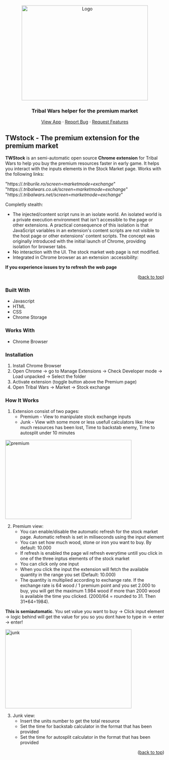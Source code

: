 <a name="readme-top"></a>



<!-- PROJECT LOGO -->
<br />
<div align="center">
  <a href="https://github.com/othneildrew/Best-README-Template">
    <img src="https://github.com/WoofThatByte/TWstock/assets/64849119/026ddf9a-bb46-4c11-b45a-e8fa0a8397a0" alt="Logo" width="400" height="300">
  </a>

  <h3 align="center">Tribal Wars helper for the premium market</h3>

  <p align="center">
    <a href="https://github.com/WoofThatByte/TWstock">View App</a>
    ·
    <a href="https://github.com/WoofThatByte/TWstock/issues">Report Bug</a>
    ·
    <a href="https://github.com/WoofThatByte/TWstock/issues">Request Features</a>
  </p>
</div>


<!-- ABOUT THE PROJECT -->
## TWstock - The premium extension for the premium market


<b>TWStock</b> is an semi-automatic open source <b>Chrome extension</b> for Tribal Wars to help you buy the premium resources faster in early game.  It helps you interact with the inputs elements in the Stock Market page. Works with the following links:

 "https://*.triburile.ro/*screen=market*mode=exchange*"
 <br />
  "https://*.tribalwars.co.uk/*screen=market*mode=exchange*"
  <br />
  "https://*.tribalwars.net/*screen=market*mode=exchange*"
  <br />

Completly stealth:
* The injected/content script runs in an isolate world. An isolated world is a private execution environment that isn't accessible to the page or other extensions. A practical consequence of this isolation is that JavaScript variables in an extension's content scripts are not visible to the host page or other extensions' content scripts. The concept was originally introduced with the initial launch of Chrome, providing isolation for browser tabs.
* No interaction with the UI. The stock market web page is not modified. 
* Integrated in Chrome browser as an extension :accessibility:

<b>If you experience issues try to refresh the web page</b>

<p align="right">(<a href="#readme-top">back to top</a>)</p>


### Built With

* Javascript
* HTML
* CSS
* Chrome Storage

### Works With

* Chrome Browser

### Installation
1. Install Chrome Browser
2. Open Chrome -> go to Manage Extensions -> Check Developer mode -> Load unpacked -> Select the folder
3. Activate extension (toggle button above the Premium page)
4. Open Tribal Wars -> Market -> Stock exchange

### How It  Works 
1. Extension consist of two  pages:
   * Premium - View to manipulate stock exchange inputs
   * Junk - View  with  some more  or less usefull calculators like: How much resources has been lost, Time to backstab enemy, Time to autosplit under 10 minutes
  



<img src="https://github.com/WoofThatByte/TWstock/assets/64849119/84e3d6a4-0223-4b31-85c5-69431a074997" alt="premium" width="400" height="250">




2. Premium view:
   * You can enable/disable the automatic refresh for the stock market page. Automatic refresh is set in miliseconds using the input element
   * You can set how much wood, stone or iron you want to buy. By default: 10.000
   * If refresh is enabled the page wil refresh everytime untill you click in one of the three inptus elements of the stock market
   * You can click only one input 
   * When you click the input the extension will fetch the available quantity in the range you set (Default: 10.000)
   * The quantity is multiplied according to exchange rate. If the exchange rate is 64 wood / 1 premium  point and you set 2.000 to buy, you  will get the maximum 1.984 wood if more than 2000 wood is available the time you clicked. (2000/64 = rounded to 31. Then 31*64=1984).

<b>This  is semiautomatic</b>. You set value you want to buy -> Click input element -> logic behind will  get  the value for you  so you  dont have to type in  ->  enter -> enter!


<img src="https://github.com/WoofThatByte/TWstock/assets/64849119/a45cf8a0-5654-4260-9b70-13f69bd29d04" alt="junk" width="400" height="250">
 
 3. Junk view:
    * Insert the units number to get the total resource
    * Set the time for backstab calculator in the format that has been provided
    * Set the time for autosplit calculator in the format that has been provided

<p align="right">(<a href="#readme-top">back to top</a>)</p>
